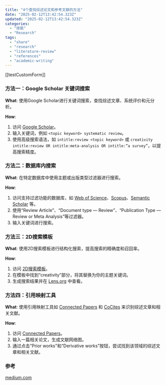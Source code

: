 ```yaml
---
title: "4个查找综述论文和参考文献的方法"
date: "2025-02-12T13:42:54.323Z"
updated: "2025-02-12T13:42:54.323Z"
categories:
  - "技能"
  - "Research"
tags:
  - "share"
  - "research"
  - "literature-review"
  - "references"
  - "academic-writing"
---
```



[[testCustomForm]]

  ### 方法一：Google Scholar 关键词搜索

**What**: 使用Google Scholar进行关键词搜索，查找综述文章、系统评价和元分析。

**How**: 
1. 访问 [Google Scholar](https://scholar.google.com/)。
2. 输入关键词，例如 `<topic keyword> systematic review`。
3. 使用高级搜索语法，如 `intitle:review <topic keyword>` 或 `creativity intitle:review OR intitle:meta-analysis OR intitle:”a survey”`，以提高搜索精度。

  ### 方法二：数据库内搜索

**What**: 在特定数据库中使用主题或出版类型过滤器进行搜索。

**How**: 
1. 访问支持过滤功能的数据库，如 [Web of Science](http://webofknowledge.com/WOS)、[Scopus](https://researchguides.smu.edu.sg/scopus)、[Semantic Scholar](https://www.semanticscholar.org/) 等。
2. 使用“Review Article”、“Document type — Review”、“Publication Type — Review or Meta Analysis”等过滤器。
3. 输入关键词进行搜索。

  ### 方法三：2D搜索模板

**What**: 使用2D搜索模板进行结构化搜索，提高搜索的精确度和召回率。

**How**: 
1. 访问 [2D搜索模板](https://app.2dsearch.com/new-query/5eac7493c85aaa0004d8e9e9)。
2. 在模板中找到“creativity”部分，将其替换为你的主题关键词。
3. 生成搜索结果并在 [Lens.org](https://www.lens.org/) 中查看。

  ### 方法四：引用映射工具

**What**: 使用引用映射工具如 [Connected Papers](https://www.connectedpapers.com/) 和 [CoCites](http://www.cocites.com/) 来识别综述文章和相关文献。

**How**: 
1. 访问 [Connected Papers](https://www.connectedpapers.com/)。
2. 输入一篇相关论文，生成文献网络图。
3. 通过点击“Prior works”和“Derivative works”按钮，尝试找到该领域的综述文章和相关文献。

  ### 参考

[medium.com](https://medium.com/a-academic-librarians-thoughts-on-open-access/4-ways-to-find-review-papers-systematic-reviews-meta-analysis-and-other-rich-sources-of-82898aebb6e7)
